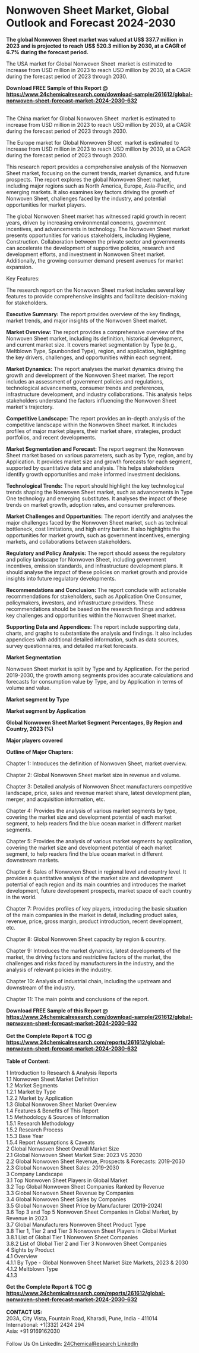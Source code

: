 <h1>Nonwoven Sheet Market, Global Outlook and Forecast 2024-2030</h1><p><strong>The global Nonwoven Sheet market was valued at US$ 337.7 million in 2023 and is projected to reach US$ 520.3 million by 2030, at a CAGR of 6.7% during the forecast period.</strong></p><p>
</p><p>The USA market for Global Nonwoven Sheet  market is estimated to increase from USD million in 2023 to reach USD million by 2030, at a CAGR during the forecast period of 2023 through 2030.</p><div><b>Download FREE Sample of this Report @ 
            <a href="https://www.24chemicalresearch.com/download-sample/261612/global-nonwoven-sheet-forecast-market-2024-2030-632">
            https://www.24chemicalresearch.com/download-sample/261612/global-nonwoven-sheet-forecast-market-2024-2030-632</a></b></div><br><p>
</p><p>The China market for Global Nonwoven Sheet  market is estimated to increase from USD million in 2023 to reach USD million by 2030, at a CAGR during the forecast period of 2023 through 2030.</p><p>
</p><p>The Europe market for Global Nonwoven Sheet  market is estimated to increase from USD million in 2023 to reach USD million by 2030, at a CAGR during the forecast period of 2023 through 2030.</p><p>
</p><p>This research report provides a comprehensive analysis of the Nonwoven Sheet market, focusing on the current trends, market dynamics, and future prospects. The report explores the global Nonwoven Sheet market, including major regions such as North America, Europe, Asia-Pacific, and emerging markets. It also examines key factors driving the growth of Nonwoven Sheet, challenges faced by the industry, and potential opportunities for market players.</p><p>
</p><p>The global Nonwoven Sheet market has witnessed rapid growth in recent years, driven by increasing environmental concerns, government incentives, and advancements in technology. The Nonwoven Sheet market presents opportunities for various stakeholders, including Hygiene, Construction. Collaboration between the private sector and governments can accelerate the development of supportive policies, research and development efforts, and investment in Nonwoven Sheet market. Additionally, the growing consumer demand present avenues for market expansion.</p><p>
Key Features:</p><p>
The research report on the Nonwoven Sheet market includes several key features to provide comprehensive insights and facilitate decision-making for stakeholders.</p><p>
<strong>Executive Summary:</strong> The report provides overview of the key findings, market trends, and major insights of the Nonwoven Sheet market.</p><p>
<strong>Market Overview: </strong>The report provides a comprehensive overview of the Nonwoven Sheet market, including its definition, historical development, and current market size. It covers market segmentation by Type (e.g., Meltblown Type, Spunbonded Type), region, and application, highlighting the key drivers, challenges, and opportunities within each segment.</p><p>
<strong>Market Dynamics:</strong> The report analyses the market dynamics driving the growth and development of the Nonwoven Sheet market. The report includes an assessment of government policies and regulations, technological advancements, consumer trends and preferences, infrastructure development, and industry collaborations. This analysis helps stakeholders understand the factors influencing the Nonwoven Sheet market's trajectory.</p><p>
<strong>Competitive Landscape:</strong> The report provides an in-depth analysis of the competitive landscape within the Nonwoven Sheet market. It includes profiles of major market players, their market share, strategies, product portfolios, and recent developments.</p><p>
<strong>Market Segmentation and Forecast: </strong>The report segment the Nonwoven Sheet market based on various parameters, such as by Type, region, and by Application. It provides market size and growth forecasts for each segment, supported by quantitative data and analysis. This helps stakeholders identify growth opportunities and make informed investment decisions.</p><p>
<strong>Technological Trends:</strong> The report should highlight the key technological trends shaping the Nonwoven Sheet market, such as advancements in Type One technology and emerging substitutes. It analyses the impact of these trends on market growth, adoption rates, and consumer preferences.</p><p>
<strong>Market Challenges and Opportunities:</strong> The report identify and analyses the major challenges faced by the Nonwoven Sheet market, such as technical bottleneck, cost limitations, and high entry barrier. It also highlights the opportunities for market growth, such as government incentives, emerging markets, and collaborations between stakeholders.</p><p>
<strong>Regulatory and Policy Analysis: </strong>The report should assess the regulatory and policy landscape for Nonwoven Sheet, including government incentives, emission standards, and infrastructure development plans. It should analyse the impact of these policies on market growth and provide insights into future regulatory developments.</p><p>
<strong>Recommendations and Conclusion:</strong> The report conclude with actionable recommendations for stakeholders, such as Application One Consumer, policymakers, investors, and infrastructure providers. These recommendations should be based on the research findings and address key challenges and opportunities within the Nonwoven Sheet market.</p><p>
<strong>Supporting Data and Appendices: </strong>The report include supporting data, charts, and graphs to substantiate the analysis and findings. It also includes appendices with additional detailed information, such as data sources, survey questionnaires, and detailed market forecasts.</p><p>
<strong>Market Segmentation</strong></p><p>
Nonwoven Sheet market is split by Type and by Application. For the period 2019-2030, the growth among segments provides accurate calculations and forecasts for consumption value by Type, and by Application in terms of volume and value.</p><p>
</p><p></p><p>
<strong>Market segment by Type</strong></p><p>
</p><p>
</p><p><strong>Market segment by Application</strong></p><p>
</p><p>
</p><p><strong>Global Nonwoven Sheet Market Segment Percentages, By Region and Country, 2023 (%)</strong></p><p>
</p><p>
</p><p></p><p>
<strong>Major players covered</strong></p><p>
</p><p>
</p><p><strong>Outline of Major Chapters:</strong></p><p>
Chapter 1: Introduces the definition of Nonwoven Sheet, market overview.</p><p>
Chapter 2: Global Nonwoven Sheet market size in revenue and volume.</p><p>
Chapter 3: Detailed analysis of Nonwoven Sheet manufacturers competitive landscape, price, sales and revenue market share, latest development plan, merger, and acquisition information, etc.</p><p>
Chapter 4: Provides the analysis of various market segments by type, covering the market size and development potential of each market segment, to help readers find the blue ocean market in different market segments.</p><p>
Chapter 5: Provides the analysis of various market segments by application, covering the market size and development potential of each market segment, to help readers find the blue ocean market in different downstream markets.</p><p>
Chapter 6: Sales of Nonwoven Sheet in regional level and country level. It provides a quantitative analysis of the market size and development potential of each region and its main countries and introduces the market development, future development prospects, market space of each country in the world.</p><p>
Chapter 7: Provides profiles of key players, introducing the basic situation of the main companies in the market in detail, including product sales, revenue, price, gross margin, product introduction, recent development, etc.</p><p>
Chapter 8: Global Nonwoven Sheet capacity by region &amp; country.</p><p>
Chapter 9: Introduces the market dynamics, latest developments of the market, the driving factors and restrictive factors of the market, the challenges and risks faced by manufacturers in the industry, and the analysis of relevant policies in the industry.</p><p>
Chapter 10: Analysis of industrial chain, including the upstream and downstream of the industry.</p><p>
Chapter 11: The main points and conclusions of the report.</p><div><b>Download FREE Sample of this Report @ 
            <a href="https://www.24chemicalresearch.com/download-sample/261612/global-nonwoven-sheet-forecast-market-2024-2030-632">
            https://www.24chemicalresearch.com/download-sample/261612/global-nonwoven-sheet-forecast-market-2024-2030-632</a></b></div><br><div><b>Get the Complete Report & TOC @ 
            <a href="https://www.24chemicalresearch.com/reports/261612/global-nonwoven-sheet-forecast-market-2024-2030-632">
            https://www.24chemicalresearch.com/reports/261612/global-nonwoven-sheet-forecast-market-2024-2030-632</a></b></div><br>
            <b>Table of Content:</b><p>1 Introduction to Research & Analysis Reports<br />
    1.1 Nonwoven Sheet Market Definition<br />
    1.2 Market Segments<br />
        1.2.1 Market by Type<br />
        1.2.2 Market by Application<br />
    1.3 Global Nonwoven Sheet Market Overview<br />
    1.4 Features & Benefits of This Report<br />
    1.5 Methodology & Sources of Information<br />
        1.5.1 Research Methodology<br />
        1.5.2 Research Process<br />
        1.5.3 Base Year<br />
        1.5.4 Report Assumptions & Caveats<br />
2 Global Nonwoven Sheet Overall Market Size<br />
    2.1 Global Nonwoven Sheet Market Size: 2023 VS 2030<br />
    2.2 Global Nonwoven Sheet Revenue, Prospects & Forecasts: 2019-2030<br />
    2.3 Global Nonwoven Sheet Sales: 2019-2030<br />
3 Company Landscape<br />
    3.1 Top Nonwoven Sheet Players in Global Market<br />
    3.2 Top Global Nonwoven Sheet Companies Ranked by Revenue<br />
    3.3 Global Nonwoven Sheet Revenue by Companies<br />
    3.4 Global Nonwoven Sheet Sales by Companies<br />
    3.5 Global Nonwoven Sheet Price by Manufacturer (2019-2024)<br />
    3.6 Top 3 and Top 5 Nonwoven Sheet Companies in Global Market, by Revenue in 2023<br />
    3.7 Global Manufacturers Nonwoven Sheet Product Type<br />
    3.8 Tier 1, Tier 2 and Tier 3 Nonwoven Sheet Players in Global Market<br />
        3.8.1 List of Global Tier 1 Nonwoven Sheet Companies<br />
        3.8.2 List of Global Tier 2 and Tier 3 Nonwoven Sheet Companies<br />
4 Sights by Product<br />
    4.1 Overview<br />
        4.1.1 By Type - Global Nonwoven Sheet Market Size Markets, 2023 & 2030<br />
        4.1.2 Meltblown Type<br />
        4.1.3 </p><div><b>Get the Complete Report & TOC @ 
            <a href="https://www.24chemicalresearch.com/reports/261612/global-nonwoven-sheet-forecast-market-2024-2030-632">
            https://www.24chemicalresearch.com/reports/261612/global-nonwoven-sheet-forecast-market-2024-2030-632</a></b></div><br><b>CONTACT US:</b><br>
            203A, City Vista, Fountain Road, Kharadi, Pune, India - 411014<br>
            International: +1(332) 2424 294<br>
            Asia: +91 9169162030 <br><br>
            Follow Us On LinkedIn: <a href="https://www.linkedin.com/company/24chemicalresearch/">24ChemicalResearch LinkedIn</a>